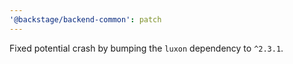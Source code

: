 ```yaml
---
'@backstage/backend-common': patch
---
```


Fixed potential crash by bumping the `luxon` dependency to `^2.3.1`.
